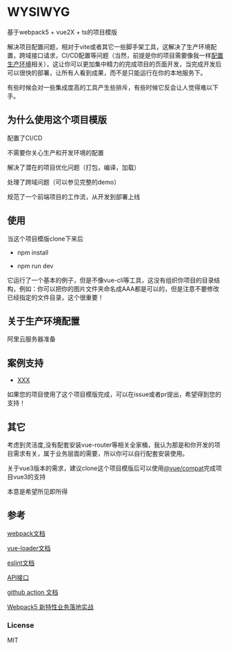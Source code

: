 # WYSIWYG

基于webpack5 + vue2X + ts的项目模版

解决项目配置问题，相对于vite或者其它一些脚手架工具，这解决了生产环境配置，跨域接口请求，CI/CD配置等问题（当然，前提是你的项目需要像我一样[配置生产环境](#关于生产环境配置)相关），这让你可以更加集中精力的完成项目的页面开发，当完成开发后可以很快的部署，让所有人看到成果，而不是只能运行在你的本地服务下。

有些时候会对一些集成度高的工具产生些排斥，有些时候它反会让人觉得难以下手。

## 为什么使用这个项目模版

配置了CI/CD

不需要你关心生产和开发环境的配置

解决了潜在的项目优化问题（打包，编译，加载）

处理了跨域问题（可以参见完整的demo）

规范了一个前端项目的工作流，从开发到部署上线

## 使用
当这个项目模版clone下来后

* npm install

* npm run dev

它运行了一个基本的例子，但是不像vue-cli等工具，这没有组织你项目的目录结构，例如：你可以把你的图片文件夹命名成AAA都是可以的，但是注意不要修改已经指定的文件目录，这个很重要！


## 关于生产环境配置

阿里云服务器准备


## 案例支持

* [XXX](baidu.com)

如果您的项目使用了这个项目模版完成，可以在issue或者pr提出，希望得到您的支持！

## 其它

考虑到灵活度,没有配套安装vue-router等相关全家桶，我认为那是和你开发的项目需求有关，属于业务层面的需要，所以你可以自行配套安装使用。

关于vue3版本的需求，建议clone这个项目模版后可以使用[@vue/compat](https://v3.vuejs.org/guide/migration/migration-build.html#overview)完成项目vue3的支持

本意是希望所见即所得

## 参考

[webpack文档](https://www.webpackjs.com/guides/)

[vue-loader文档](https://vue-loader.vuejs.org/)

[eslint文档](https://eslint.org/docs/user-guide/configuring/configuration-files#extending-configuration-files)

[API接口](https://www.v2ex.com/p/7v9TEc53)

[github action 文档](https://docs.github.com/cn/actions)

[Webpack5 新特性业务落地实战](https://zhuanlan.zhihu.com/p/348612482)
### License

MIT